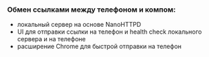 ### Обмен ссылками между телефоном и компом:
- локальный сервер на основе NanoHTTPD
- UI для отправки ссылки на телефон и health check локального сервера и на телефоне
- расширение Chrome для быстрой отправки на телефон
